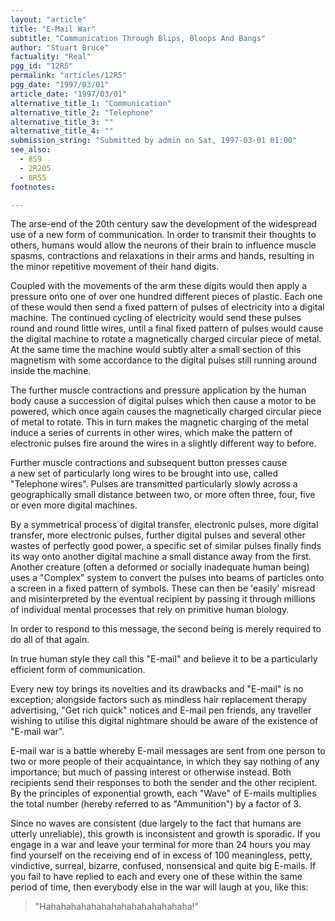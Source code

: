 ```yaml
---
layout: "article"
title: "E-Mail War"
subtitle: "Communication Through Blips, Bloops And Bangs"
author: "Stuart Bruce"
factuality: "Real"
pgg_id: "12R5"
permalink: "articles/12R5"
pgg_date: "1997/03/01"
article_date: "1997/03/01"
alternative_title_1: "Communication"
alternative_title_2: "Telephone"
alternative_title_3: ""
alternative_title_4: ""
submission_string: "Submitted by admin on Sat, 1997-03-01 01:00"
see_also:
  - 8S9
  - 2R205
  - 8R55
footnotes: 

---
```

<div>
<p>The arse-end of the 20th century saw the development of the widespread use of a new form of communication. In order to transmit their thoughts to others, humans would allow the neurons of their brain to influence muscle spasms, contractions and relaxations in their arms and hands, resulting in the minor repetitive movement of their hand digits.</p>
<p>Coupled with the movements of the arm these digits would then apply a pressure onto one of over one hundred different pieces of plastic. Each one of these would then send a fixed pattern of pulses of electricity into a digital machine. The continued cycling of electricity would send these pulses round and round little wires, until a final fixed pattern of pulses would cause the digital machine to rotate a magnetically charged circular piece of metal. At the same time the machine would subtly alter a small section of this magnetism with some accordance to the digital pulses still running around inside the machine.</p>
<p>The further muscle contractions and pressure application by the human body cause a succession of digital pulses which then cause a motor to be powered, which once again causes the magnetically charged circular piece of metal to rotate. This in turn makes the magnetic charging of the metal induce a series of currents in other wires, which make the pattern of electronic pulses fire around the wires in a slightly different way to before.</p>
<p>Further muscle contractions and subsequent button presses cause<br>
a new set of particularly long wires to be brought into use, called "Telephone wires". Pulses are transmitted particularly slowly across a geographically small distance between two, or more often three, four, five or even more digital machines.</p>
<p>By a symmetrical process of digital transfer, electronic pulses, more digital transfer, more electronic pulses, further digital pulses and several other wastes of perfectly good power, a specific set of similar pulses finally finds its way onto another digital machine a small distance away from the first. Another creature (often a deformed or socially inadequate human being) uses a "Complex" system to convert the pulses into beams of particles onto a screen in a fixed pattern of symbols. These can then be 'easily' misread and misinterpreted by the eventual recipient by passing it through millions of individual mental processes that rely on primitive human biology.</p>
<p>In order to respond to this message, the second being is merely required to do all of that again.</p>
<p>In true human style they call this "E-mail" and believe it to be a particularly efficient form of communication.</p>
<p>Every new toy brings its novelties and its drawbacks and "E-mail" is no exception; alongside factors such as mindless hair replacement therapy advertising, "Get rich quick" notices and E-mail pen friends, any traveller wishing to utilise this digital nightmare should be aware of the existence of "E-mail war".</p>
<p>E-mail war is a battle whereby E-mail messages are sent from one person to two or more people of their acquaintance, in which they say nothing of any importance; but much of passing interest or otherwise instead. Both recipients send their responses to both the sender and the other recipient. By the principles of exponential growth, each "Wave" of E-mails multiplies the total number (hereby referred to as "Ammunition") by a factor of 3.</p>
<p>Since no waves are consistent (due largely to the fact that humans are utterly unreliable), this growth is inconsistent and growth is sporadic. If you engage in a war and leave your terminal for more than 24 hours you may find yourself on the receiving end of in excess of 100 meaningless, petty, vindictive, surreal, bizarre, confused, nonsensical and quite big E-mails. If you fail to have replied to each and every one of these within the same period of time, then everybody else in the war will laugh at you, like this:</p>
<blockquote>"Hahahahahahahahahahahahahahaha!"</blockquote>
</div>
